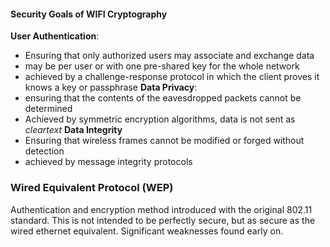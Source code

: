 #### Security Goals of WIFI Cryptography
**User Authentication**: 
- Ensuring that only authorized users may associate and exchange data
- may be per user or with one pre-shared key for the whole network
- achieved by a challenge-response protocol in which the client proves it knows a key or passphrase
**Data Privacy**:
- ensuring that the contents of the eavesdropped packets cannot be determined
- Achieved by symmetric encryption algorithms, data is not sent as *cleartext*
**Data Integrity**
- Ensuring that wireless frames cannot be modified or forged without detection
- achieved by message integrity protocols

### Wired Equivalent Protocol (WEP)
Authentication and encryption method introduced with the original 802.11 standard. This is not intended to be perfectly secure, but as secure as the wired ethernet equivalent.  Significant weaknesses found early on.

